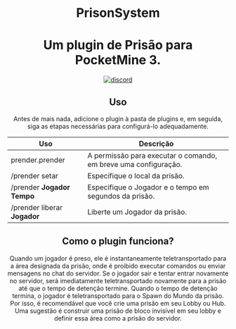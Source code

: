 <h1 align="center">PrisonSystem</h1>

<h1 align="center">Um plugin de Prisão para PocketMine 3.</h1>
    </a>
<div align="center">
	<a href="https://www.blazehosting.com.br/discord">
        <img src="https://img.shields.io/badge/Discord-7289DA?style=for-the-badge&logo=discord&logoColor=white" alt="discord">
</a>

## Uso

Antes de mais nada, adicione o plugin à pasta de plugins e, em seguida, siga as etapas necessárias para configurá-lo adequadamente.

| Uso | Descrição |
| --- | --- |
| prender.prender | A permissão para executar o comando, em breve uma configuração. |
| /prender setar | Especifique o local da prisão. |
| /prender **Jogador** **Tempo** | Especifique o Jogador e o tempo em segundos da prisão. |
| /prender liberar **Jogador** | Liberte um Jogador da prisão. |

## Como o plugin funciona?

Quando um jogador é preso, ele é instantaneamente teletransportado para a área designada da prisão, onde é proibido executar comandos ou enviar mensagens no chat do servidor. Se o jogador sair e tentar entrar novamente no servidor, será imediatamente teletransportado novamente para a prisão até que o tempo de detenção termine. Quando o tempo de detenção termina, o jogador é teletransportado para o Spawn do Mundo da prisão. Por isso, é recomendável que você crie uma prisão em seu Lobby ou Hub. Uma sugestão é construir uma prisão de bloco invisível em seu lobby e definir essa área como a prisão do servidor.

